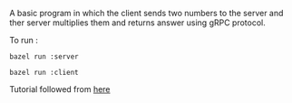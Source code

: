 
A basic program in which the client sends two numbers to the server and ther server multiplies them and returns answer using gRPC protocol.

To run :

```
bazel run :server
```

```
bazel run :client
```

Tutorial followed from [here](https://medium.com/@andrewvetovitz/grpc-c-introduction-45a66ca9461f)
